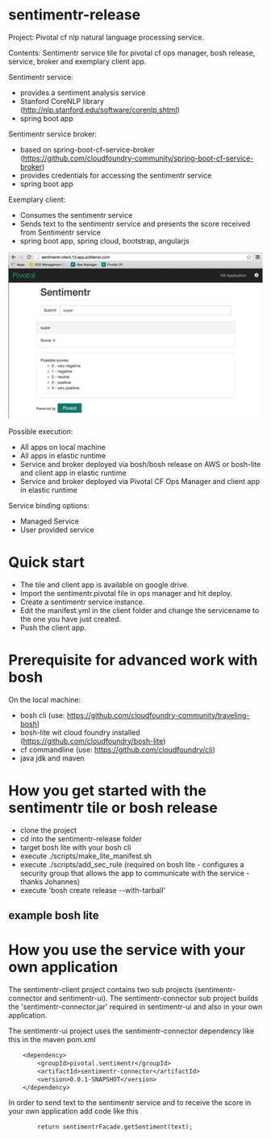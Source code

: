# sentimentr-release
Project: Pivotal cf nlp natural language processing service.

Contents: Sentimentr service tile for pivotal cf ops manager, bosh release, service, broker and exemplary client app. 
 
Sentimentr service: 
- provides a sentiment analysis service
- Stanford CoreNLP library (http://nlp.stanford.edu/software/corenlp.shtml)
- spring boot app

Sentimentr service broker:
- based on spring-boot-cf-service-broker (https://github.com/cloudfoundry-community/spring-boot-cf-service-broker)
- provides credentials for accessing the sentimentr service
- spring boot app

Exemplary client:
- Consumes the sentimentr service
- Sends text to the sentimentr service and presents the score received from Sentimentr service
- spring boot app, spring cloud, bootstrap, angularjs

![Alt text](/docs/sentimentr-client.png?raw=true "sentimentr-client")

Possible execution:
- All apps on local machine
- All apps in elastic runtime
- Service and broker deployed via bosh/bosh release on AWS or bosh-lite and client app in elastic runtime 
- Service and broker deployed via Pivotal CF Ops Manager and client app in elastic runtime 

Service binding options:
- Managed Service
- User provided service 

# Quick start

- The tile and client app is available on google drive.
 - Import the sentimentr.pivotal file in ops manager and hit deploy.
 - Create a sentimentr service instance.
 - Edit the manifest.yml in the client folder and change the servicename to the one you have just created.
 - Push the client app.

# Prerequisite for advanced work with bosh
On the local machine:
- bosh cli (use: https://github.com/cloudfoundry-community/traveling-bosh)
- bosh-lite wit cloud foundry installed (https://github.com/cloudfoundry/bosh-lite)
- cf commandline (use: https://github.com/cloudfoundry/cli)
- java jdk and maven

# How you get started with the sentimentr tile or bosh release
- clone the project
- cd into the sentimentr-release folder
- target bosh lite with your bosh cli
- execute ./scripts/make_lite_manifest.sh
- execute ./scripts/add_sec_rule (required on bosh lite - configures a security group that allows the app to communicate with the service - thanks Johannes)
- execute 'bosh create release --with-tarball'

example bosh lite
- 

# How you use the service with your own application

The sentimentr-client project contains two sub projects (sentimentr-connector and sentimentr-ui). The sentimentr-connector sub project builds the 'sentimentr-connector.jar' required in sentimentr-ui and also in your own application.

The sentimentr-ui project uses the sentimentr-connector dependency like this in the maven pom.xml

		<dependency>
			<groupId>pivotal.sentimentr</groupId>
			<artifactId>sentimentr-connector</artifactId>
			<version>0.0.1-SNAPSHOT</version>
		</dependency>

In order to send text to the sentimentr service and to receive the score in your own application add code like this

			return sentimentrFacade.getSentiment(text);
